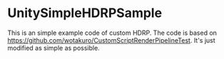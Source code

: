 # UnitySimpleHDRPSample
This is an simple example code of custom HDRP.
The code is based on https://github.com/wotakuro/CustomScriptRenderPipelineTest.
It's just modified as simple as possible.
